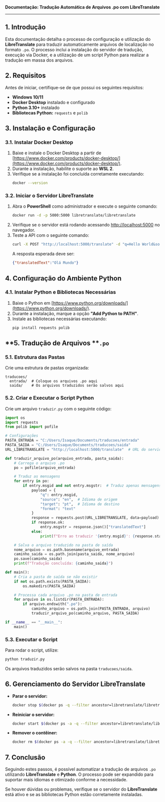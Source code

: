 **Documentação: Tradução Automática de Arquivos .po com LibreTranslate**

---

## **1. Introdução**

Esta documentação detalha o processo de configuração e utilização do **LibreTranslate** para traduzir automaticamente arquivos de localização no formato `.po`. O processo inclui a instalação do servidor de tradução, execução via Docker, e a utilização de um script Python para realizar a tradução em massa dos arquivos.

## **2. Requisitos**

Antes de iniciar, certifique-se de que possui os seguintes requisitos:

- **Windows 10/11**
- **Docker Desktop** instalado e configurado
- **Python 3.10+** instalado
- **Bibliotecas Python:** `requests` e `polib`

## **3. Instalação e Configuração**

### **3.1. Instalar Docker Desktop**

1. Baixe e instale o Docker Desktop a partir de [https://www.docker.com/products/docker-desktop/](https://www.docker.com/products/docker-desktop/).
2. Durante a instalação, habilite o suporte ao **WSL 2**.
3. Verifique se a instalação foi concluída corretamente executando:
   ```bash
   docker --version
   ```

### **3.2. Iniciar o Servidor LibreTranslate**

1. Abra o **PowerShell** como administrador e execute o seguinte comando:
   ```bash
   docker run -d -p 5000:5000 libretranslate/libretranslate
   ```
2. Verifique se o servidor está rodando acessando [http://localhost:5000](http://localhost:5000) no navegador.
3. Teste a API com o seguinte comando:
   ```bash
   curl -X POST "http://localhost:5000/translate" -d "q=Hello World&source=en&target=pt"
   ```
   A resposta esperada deve ser:
   ```json
   {"translatedText":"Olá Mundo"}
   ```

## **4. Configuração do Ambiente Python**

### **4.1. Instalar Python e Bibliotecas Necessárias**

1. Baixe o Python em [https://www.python.org/downloads/](https://www.python.org/downloads/).
2. Durante a instalação, marque a opção **"Add Python to PATH"**.
3. Instale as bibliotecas necessárias executando:
   ```bash
   pip install requests polib
   ```

## \*\*5. Tradução de Arquivos \*\***`.po`**

### **5.1. Estrutura das Pastas**

Crie uma estrutura de pastas organizada:

```
traducoes/
  entrada/  # Coloque os arquivos .po aqui
  saida/    # Os arquivos traduzidos serão salvos aqui
```

### **5.2. Criar e Executar o Script Python**

Crie um arquivo `traduzir.py` com o seguinte código:

```python
import os
import requests
from polib import pofile

# Configurações
PASTA_ENTRADA = "C:/Users/Isaque/Documents/traducoes/entrada"
PASTA_SAIDA = "C:/Users/Isaque/Documents/traducoes/saida"
URL_LIBRETRANSLATE = "http://localhost:5000/translate"  # URL do servidor LibreTranslate

def traduzir_arquivo_po(arquivo_entrada, pasta_saida):
    # Carrega o arquivo .po
    po = pofile(arquivo_entrada)

    # Traduz as mensagens
    for entry in po:
        if entry.msgid and not entry.msgstr:  # Traduz apenas mensagens sem tradução
            payload = {
                "q": entry.msgid,
                "source": "en",  # Idioma de origem
                "target": "pt",  # Idioma de destino
                "format": "text"
            }
            response = requests.post(URL_LIBRETRANSLATE, data=payload)
            if response.ok:
                entry.msgstr = response.json()["translatedText"]
            else:
                print(f"Erro ao traduzir '{entry.msgid}': {response.status_code} - {response.text}")

    # Salva o arquivo traduzido na pasta de saída
    nome_arquivo = os.path.basename(arquivo_entrada)
    caminho_saida = os.path.join(pasta_saida, nome_arquivo)
    po.save(caminho_saida)
    print(f"Tradução concluída: {caminho_saida}")

def main():
    # Cria a pasta de saída se não existir
    if not os.path.exists(PASTA_SAIDA):
        os.makedirs(PASTA_SAIDA)

    # Processa cada arquivo .po na pasta de entrada
    for arquivo in os.listdir(PASTA_ENTRADA):
        if arquivo.endswith(".po"):
            caminho_arquivo = os.path.join(PASTA_ENTRADA, arquivo)
            traduzir_arquivo_po(caminho_arquivo, PASTA_SAIDA)

if __name__ == "__main__":
    main()

```

### **5.3. Executar o Script**

Para rodar o script, utilize:

```bash
python traduzir.py
```

Os arquivos traduzidos serão salvos na pasta `traducoes/saida`.

## **6. Gerenciamento do Servidor LibreTranslate**

- **Parar o servidor:**
  ```bash
  docker stop $(docker ps -q --filter ancestor=libretranslate/libretranslate)
  ```
- **Reiniciar o servidor:**
  ```bash
  docker start $(docker ps -a -q --filter ancestor=libretranslate/libretranslate)
  ```
- **Remover o contêiner:**
  ```bash
  docker rm $(docker ps -a -q --filter ancestor=libretranslate/libretranslate)
  ```

## **7. Conclusão**

Seguindo estes passos, é possível automatizar a tradução de arquivos `.po` utilizando **LibreTranslate** e **Python**. O processo pode ser expandido para suportar mais idiomas e otimizado conforme a necessidade.

Se houver dúvidas ou problemas, verifique se o servidor do **LibreTranslate** está ativo e se as bibliotecas Python estão corretamente instaladas.


